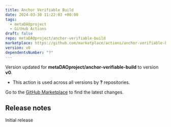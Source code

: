 ```yaml
---
title: Anchor Verifiable Build
date: 2024-03-30 11:22:03 +00:00
tags:
  - metaDAOproject
  - GitHub Actions
draft: false
repo: metaDAOproject/anchor-verifiable-build
marketplace: https://github.com/marketplace/actions/anchor-verifiable-build
version: v0
dependentsNumber: "?"
---
```



Version updated for **metaDAOproject/anchor-verifiable-build** to version **v0**.
- This action is used across all versions by **?** repositories.

Go to the [GitHub Marketplace](https://github.com/marketplace/actions/anchor-verifiable-build) to find the latest changes.

## Release notes

Initial release
